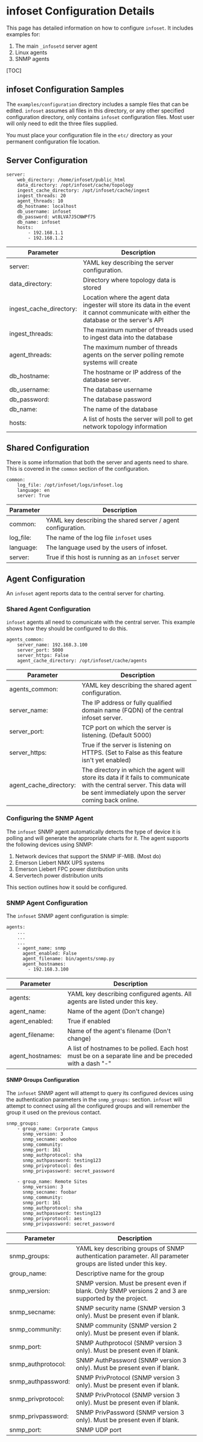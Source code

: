 # infoset Configuration Details

This page has detailed information on how to configure `infoset`. It includes examples for:

1. The main `_infosetd` server agent
2. Linux agents
3. SNMP agents

[TOC]

## infoset Configuration Samples

The `examples/configuration` directory includes a sample files that can be edited. `infoset` assumes all files in this directory, or any other specified configuration directory, only contains `infoset` configuration files. Most user will only need to edit the three files supplied.

You must place your configuration file in the `etc/` directory as your permanent configuration file location.
## Server Configuration

```
server:
    web_directory: /home/infoset/public_html
    data_directory: /opt/infoset/cache/topology
    ingest_cache_directory: /opt/infoset/cache/ingest
    ingest_threads: 20
    agent_threads: 10
    db_hostname: localhost
    db_username: infoset
    db_password: wt8LVA7J5CNWPf75
    db_name: infoset
    hosts:
        - 192.168.1.1
        - 192.168.1.2
```
|Parameter|Description|
| --- | --- |
| server: | YAML key describing the server configuration.|
| data_directory: | Directory where topology data is stored|
| ingest_cache_directory: | Location where the agent data ingester will store its data in the event it cannot communicate with either the database or the server's API|
| ingest_threads: | The maximum number of threads used to ingest data into the database|
| agent_threads: | The maximum number of threads agents on the server polling remote systems will create|
| db_hostname: | The hostname or IP address of the database server.|
| db_username: | The database username|
| db_password: | The database password|
| db_name: | The name of the database|
| hosts: | A list of hosts the server will poll to get network topology information|

## Shared Configuration
There is some information that both the server and agents need to share. This is covered in the `common` section of the configuration.
```
common:
    log_file: /opt/infoset/logs/infoset.log
    language: en
    server: True
```
|Parameter|Description|
| --- | --- |
| common: | YAML key describing the shared server / agent configuration.|
| log_file: | The name of the log file `infoset` uses|
| language: | The language used by the users of infoset.|
| server: | True if this host is running as an `infoset` server|

## Agent Configuration
An `infoset` agent reports data to the central server for charting.

### Shared Agent Configuration
`infoset` agents all need to comunicate with the central server. This example shows how they should be configured to do this.
```
agents_common:
    server_name: 192.168.3.100
    server_port: 5000
    server_https: False
    agent_cache_directory: /opt/infoset/cache/agents
```
|Parameter|Description|
| --- | --- |
| agents_common: | YAML key describing the shared agent configuration.|
| server_name: | The IP address or fully qualified domain name (FQDN) of the central infoset server.|
| server_port: | TCP port on which the server is listening. (Default 5000)|
| server_https: | True if the server is listening on HTTPS. (Set to False as this feature isn't yet enabled)|
| agent_cache_directory: | The directory in which the agent will store its data if it fails to communicate with the central server. This data will be sent immediately upon the server coming back online.|

### Configuring the SNMP Agent

The `infoset` SNMP agent automatically detects the type of device it is polling and will generate the appropriate charts for it. The agent supports the following devices using SNMP:

1. Network devices that support the SNMP IF-MIB. (Most do)
2. Emerson Liebert NMX UPS systems
3. Emerson Liebert FPC power distribution units
4. Servertech power distribution units

This section outlines how it sould be configured.

### SNMP Agent Configuration
The `infoset` SNMP agent configuration is simple:
```
agents:
	...
    ...
    ...
    - agent_name: snmp
      agent_enabled: False
      agent_filename: bin/agents/snmp.py
      agent_hostnames:
        - 192.168.3.100
```
|Parameter|Description|
| --- | --- |
| agents: | YAML key describing configured agents. All agents are listed under this key.|
| agent_name: | Name of the agent (Don't change)|
| agent_enabled: | True if enabled|
| agent_filename: | Name of the agent's filename (Don't change)|
| agent_hostnames: | A list of hostnames to be polled. Each host must be on a separate line and be preceded with a dash "-"|

#### SNMP Groups Configuration
The `infoset` SNMP agent will attempt to query its configured devices using the authentication parameters in the `snmp_groups:` section. `infoset` will attempt to connect using all the configured groups and will remember the group it used on the previous contact.
```
snmp_groups:
    - group_name: Corporate Campus
      snmp_version: 3
      snmp_secname: woohoo
      snmp_community:
      snmp_port: 161
      snmp_authprotocol: sha
      snmp_authpassword: testing123
      snmp_privprotocol: des
      snmp_privpassword: secret_password

    - group_name: Remote Sites
      snmp_version: 3
      snmp_secname: foobar
      snmp_community:
      snmp_port: 161
      snmp_authprotocol: sha
      snmp_authpassword: testing123
      snmp_privprotocol: aes
      snmp_privpassword: secret_password
```
|Parameter|Description|
| --- | --- |
| snmp_groups: | YAML key describing groups of SNMP authentication parameter. All parameter groups are listed under this key.|
| group_name: | Descriptive name for the group|
| snmp_version: | SNMP version. Must be present even if blank. Only SNMP versions 2 and 3 are supported by the project.
| snmp_secname: | SNMP security name (SNMP version 3 only). Must be present even if blank.|
| snmp_community: | SNMP community (SNMP version 2 only). Must be present even if blank.|
| snmp_port: | SNMP Authprotocol (SNMP version 3 only). Must be present even if blank.|
| snmp_authprotocol:| SNMP AuthPassword (SNMP version 3 only). Must be present even if blank. |
| snmp_authpassword:| SNMP PrivProtocol (SNMP version 3 only). Must be present even if blank.|
| snmp_privprotocol:| SNMP PrivProtocol (SNMP version 3 only). Must be present even if blank.|
| snmp_privpassword: | SNMP PrivPassword (SNMP version 3 only). Must be present even if blank.|
| snmp_port:| SNMP UDP port|
